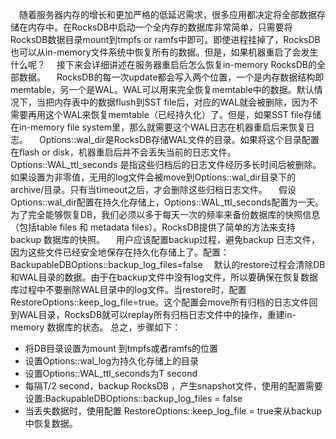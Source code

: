 &ensp;&ensp;随着服务器内存的增长和更加严格的低延迟需求，很多应用都决定将全部数据存储在内存中。在RocksDB中启动一个全内存的数据库非常简单，只需要将RocksDB数据目录mount到tmpfs or ramfs中即可。即使进程挂掉了，RocksDB也可以从in-memory文件系统中恢复所有的数据。但是，如果机器重启了会发生什么呢？
&ensp;&ensp;接下来会详细讲述在服务器重启后怎么恢复in-memory RocksDB的全部数据。
&ensp;&ensp;RocksDB的每一次update都会写入两个位置，一个是内存数据结构即memtable，另一个是WAL。WAL可以用来完全恢复memtable中的数据。默认情况下，当把内存表中的数据flush到SST file后，对应的WAL就会被删除，因为不需要再用这个WAL来恢复memtable（已经持久化）了。但是，如果SST file存储在in-memory file system里，那么就需要这个WAL日志在机器重启后来恢复日志。
&ensp;&ensp;Options::wal_dir是RocksDB存储WAL文件的目录。如果将这个目录配置在flash or disk，机器重启后并不会丢失当前的日志文件。Options::WAL_ttl_seconds 是指这些归档后的日志文件经历多长时间后被删除。如果设置为非零值，无用的log文件会被move到Options::wal_dir目录下的archive/目录。只有当timeout之后，才会删除这些归档日志文件。
&ensp;&ensp;假设Options::wal_dir配置在持久化存储上，Options::WAL_ttl_seconds配置为一天。为了完全能够恢复DB，我们必须以多于每天一次的频率来备份数据库的快照信息（包括table files 和 metadata files）。RocksDB提供了简单的方法来支持backup 数据库的快照。
&ensp;&ensp;用户应该配置backup过程，避免backup 日志文件，因为这些文件已经安全地保存在持久化存储上了。配置： BackupableDBOptions::backup_log_files=false
&ensp;&ensp;默认的restore过程会清除DB和WAL目录的数据。由于在backup文件中没有log文件，所以要确保在恢复数据库过程中不要删除WAL目录中的log文件。当restore时，配置RestoreOptions::keep_log_file=true。这个配置会move所有归档的日志文件回到WAL目录，RocksDB就可以replay所有归档日志文件中的操作，重建in-memory 数据库的状态。
总之，步骤如下：
* 将DB目录设置为mount 到tmpfs或者ramfs的位置
* 设置Options::wal_log为持久化存储上的目录
* 设置Options::WAL_ttl_seconds为T second
* 每隔T/2 second，backup RocksDB ，产生snapshot文件，使用的配置需要设置:BackupableDBOptions::backup_log_files = false
* 当丢失数据时，使用配置 RestoreOptions::keep_log_file = true来从backup中恢复数据。
